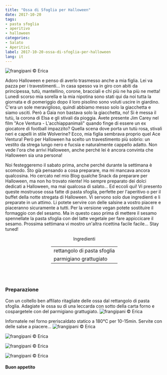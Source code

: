 ```yaml
---
title: "Ossa di Sfoglia per Halloween"
date: 2017-10-20
tags:
- pasta sfoglia
- aperitivo
- halloween
categories:
- Salato
- Aperitivi
label: 2017-10-20-ossa-di-sfoglia-per-halloween
lang: it
---
```

![](header.jpg "frangipani © Erica")

Adoro Halloween e penso di averlo trasmesso anche a mia figlia. Lei va pazza per i travestimenti... In casa spesso va in giro con abiti da principessa, tutù, mantellino, corone, bracciali e chi più ne ha più ne metta! Lunedì scorso mia sorella e la mia nipotina sono stati qui da noi tutta la giornata e di pomeriggio dopo il loro pisolino sono voluti uscire in giardino. C'era un sole meraviglioso, quindi abbiamo messo solo la giacchetta e siamo usciti. Però a Gaia non bastava solo la giacchetta, no! Si è messa il tutù, la corona di Elsa e gli stivali da pioggia. Avete presente Jim Carey nel film "Ace Ventura - L'acchiappanimali" quando finge di essere un ex giocatore di football impazzito? Quella scena dove porta un tutù rosa, stivali neri e capelli in stile Wolverine? Ecco, mia figlia sembrava proprio quel Ace Ventura! Però per Halloween ha scelto un travestimento più sobrio: un vestito da strega lungo nero e fucsia e naturalmente cappello adatto. Non vede l'ora che arrivi Halloween, anche perché lei è ancora convinta che Halloween sia una persona!

Noi festeggeremo il sabato prima, anche perché durante la settimana è scomodo. Sto già pensando a cosa preparare, ma mi mancava ancora qualcosina. Ho cercato nel mio Blog qualche Snack da preparare per Halloween, ma non ho trovato niente! Ho sempre preparato dei dolci dedicati a Halloween, ma mai qualcosa di salato... Ed eccoli qui! Vi presento queste mostruose ossa fatte di pasta sfoglia, perfette per l'aperitivo o per il buffet della notte stregata di Halloween. Vi servono solo due ingredienti e li preparate in un attimo. Li potete servire con delle salsine a vostro piacere e piaceranno sicuramente a tutti. Per la versione vegan potete sostituire il formaggio con del sesamo. Ma in questo caso prima di mettere il sesamo spennellate la pasta sfoglia con del latte vegetale per fare appiccicare il sesamo. Prossima settimana vi mostro un'altra ricettina facile facile... Stay tuned!

<div id="wrapper" style="text-align: center">
  <div id="yourdiv" style="display: inline-block;">
    <div class="ingredients">
      <div class="ingredients-title">Ingredienti</div>
      <table>
        <tbody>
          <tr>
            <td>rettangolo di pasta sfoglia</td>
          </tr>
          <tr>
            <td>parmigiano grattugiato</td>
          </tr>
        </tbody>
      </table>
      <br></br>
    </div>
  </div>
</div>


<h3>
  <font color="grey">
    <i class="fa-solid fa-gears"></i>
  </font> Preparazione
</h3>

Con un coltello ben affilato ritagliate delle ossa dal rettangolo di pasta sfoglia. Adagiate le ossa su di una leccarda con sotto della carta forno e cospargetele con del parmigiano grattugiato.
![](teglia.jpg "frangipani © Erica")

Infornatele nel forno preriscaldato statico a 180°C per 10-15min. Servite con delle salse a piacere...
![](risultato1.jpg "frangipani © Erica")

![](risultato2.jpg "frangipani © Erica")

![](risultato3.jpg "frangipani © Erica")

![](risultato4.jpg "frangipani © Erica")

<h4>Buon appetito
  <font color="red">
    <i class="fa-regular fa-face-smile"></i>
  </font>
</h4>

